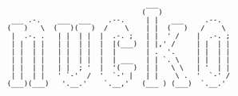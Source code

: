 <div align="center">

<pre>
                                 ___                  
                                (   )                 
 ___ .-.    ___  ___    .--.     | |   ___     .--.   
(   )   \  (   )(   )  /    \    | |  (   )   /    \  
 |  .-. .   | |  | |  |  .-. ;   | |  ' /    |  .-. ; 
 | |  | |   | |  | |  |  |(___)  | |,' /     | |  | | 
 | |  | |   | |  | |  |  |       | .  '.     | |  | | 
 | |  | |   | |  | |  |  | ___   | | `. \    | |  | | 
 | |  | |   | |  ; '  |  '(   )  | |   \ \   | '  | | 
 | |  | |   ' `-'  /  '  `-' |   | |    \ .  '  `-' / 
(___)(___)   '.__.'    `.__,'   (___ ) (___)  `.__.'  
                                                     
</pre>

</div>
